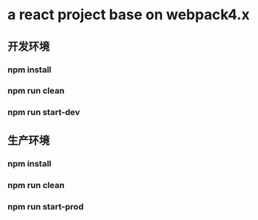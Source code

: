 # a react project base on webpack4.x

## 开发环境

### npm install 
### npm run clean
### npm run start-dev

## 生产环境

### npm install 
### npm run clean
### npm run start-prod


